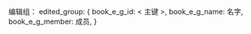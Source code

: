 编辑组：
edited_group:
{
  book_e_g_id:              < 主键 >,
  book_e_g_name:            名字,
  book_e_g_member:          成员,
}